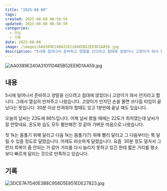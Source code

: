 ```yaml
---
title: "2025-08-08"
tags:
created: 2025-08-08 08:58:59
updated: 2025-08-08 08:58:59
categories:
  - 러닝
  - 기록
date: 2025-08-08
image: /images/AA0389E240A310110485B52EE9D1AA59.jpg
description: "5시에 일어나서 준비하고 양말을 신으려고 침대에 앉았더니 고양이가 와서 만지라고 합니다. 그래서 열심히 만져주고 나왔습니다. 고양이가 만지던 손을 물면 쓰다듬 타임이 끝났다는 뜻입니다. 30분 이상 만져줘야 할때도 있고 1분만에 끝날 때도 있습니다. 오늘의 날씨는 23도에 88%입니다."
---
```


![AA0389E240A310110485B52EE9D1AA59.jpg](/images/AA0389E240A310110485B52EE9D1AA59.jpg)
 
 

## 내용

5시에 일어나서 준비하고 양말을 신으려고 침대에 앉았더니 고양이가 와서 만지라고 합니다. 그래서 열심히 만져주고 나왔습니다. 고양이가 만지던 손을 물면 쓰다듬 타임이 끝났다는 뜻입니다. 30분 이상 만져줘야 할때도 있고 1분만에 끝날 때도 있습니다.

오늘의 날씨는 23도에 88%입니다. 어제 날씨 봤을 때에는 22도가 최저였는데 날씨가 잘 안맞네요. 온도와 습도 모두 뛸만해진 것 같아 가벼운 마음으로 나왔습니다.

첫 1k는 몸풀기 위해 달리고 다음 1k는 몸풀기(?) 위해 빨리 달리고 그 다음부터는 쭉 달릴 수 있을 정도로 달렸습니다. 어제도 비슷하게 달렸습니다. 요즘  30분 정도 덜자서 그런지 회복이 좀 안되는 거 같아 거리를 다시 늘리지 못하고 있긴 한데 짧은 거리를 평소보다 빠르게 달리는 것으로 만족하고 있습니다.

## 기록

 
 ![3DCE7A7D40E3B8C958D5E851EDE27823.jpg](/images/3DCE7A7D40E3B8C958D5E851EDE27823.jpg)

